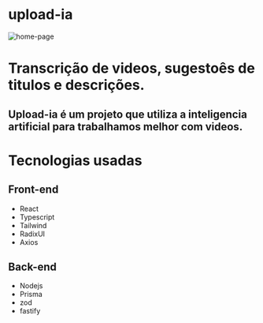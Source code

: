 # upload-ia

![home-page](https://user-images.githubusercontent.com/91674018/282910043-a2518b80-397a-4951-b110-aaf376112b4f.png)


# Transcrição de videos, sugestoês de titulos e descrições.
## Upload-ia é um projeto que utiliza a inteligencia artificial para trabalhamos melhor com videos.

# Tecnologias usadas
## Front-end
 - React
 - Typescript
 - Tailwind
 - RadixUI
 - Axios

## Back-end
 - Nodejs
 - Prisma
 - zod
 - fastify
